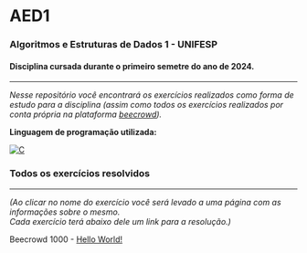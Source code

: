 # AED1
### Algoritmos e Estruturas de Dados 1 - UNIFESP
#### Disciplina cursada durante o primeiro semetre do ano de 2024.
---------------------------------------------------------------------------------------------------
*Nesse repositório você encontrará os exercícios realizados como forma de estudo para a disciplina (assim como todos os exercícios realizados por conta própria na plataforma [beecrowd](https://judge.beecrowd.com/)).*

**Linguagem de programação utilizada:**  
  
[![C](https://img.shields.io/badge/C-00599C?style=for-the-badge&logo=c&logoColor=white)](https://learn.microsoft.com/pt-br/cpp/c-language/?view=msvc-170)

### Todos os exercícios resolvidos
---------------------------------------------------------------------------------------------------
*(Ao clicar no nome do exercício você será levado a uma página com as informações sobre o mesmo.  
Cada exercício terá abaixo dele um link para a resolução.)*   

Beecrowd 1000 - [Hello World!](beecrowd1000.md)
